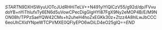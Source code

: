 $START$N9DXHSWyuUOTcJUdRHHiTeLV++N491ylYlQlCzV55/g92d/dp/FVvudoYB+nYiThIufxTy6EN6d5uVowCPecDigGIgHYl87FgX9Ny2eMOP4B/E/M9NON08h/TPPzSaeYQW42CMs+h2uheH4hoZxEGKk30z+Ztzz4A8hlLwJbCCC6eoUhCXldYNpeWTCPVMXE0QFlyEPO6wDiLD4eO25glQ==$END$